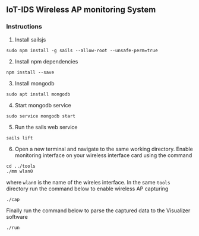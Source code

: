 ## IoT-IDS Wireless AP monitoring System
### Instructions
1. Install sailsjs
```
sudo npm install -g sails --allow-root --unsafe-perm=true
```

2. Install npm dependencies
```
npm install --save
```

3. Install mongodb
```
sudo apt install mongodb
```

4. Start mongodb service
```
sudo service mongodb start
```

5. Run the sails web service
```
sails lift
```

6. Open a new terminal and navigate to the same working directory. Enable monitoring interface on your wireless interface card using the command
```
cd ../tools
./mm wlan0
```
where `wlan0` is the name of the wireles interface.
In the same `tools` directory run the command below to enable wireless AP capturing
```
./cap
```
Finally run the command below to parse the captured data to the Visualizer software
```
./run
```


